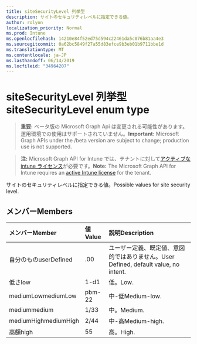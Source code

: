 ```yaml
---
title: siteSecurityLevel 列挙型
description: サイトのセキュリティレベルに指定できる値。
author: rolyon
localization_priority: Normal
ms.prod: Intune
ms.openlocfilehash: 14210e84f52ed75d594c22461da5c076b81aa4e3
ms.sourcegitcommit: 0a62bc5849f27a55d83efce9b3eb01b9711bbe1d
ms.translationtype: MT
ms.contentlocale: ja-JP
ms.lasthandoff: 06/14/2019
ms.locfileid: "34964207"
---
```

# <a name="sitesecuritylevel-enum-type"></a><span data-ttu-id="a8109-103">siteSecurityLevel 列挙型</span><span class="sxs-lookup"><span data-stu-id="a8109-103">siteSecurityLevel enum type</span></span>

> <span data-ttu-id="a8109-104">**重要:** ベータ版の Microsoft Graph Api は変更される可能性があります。運用環境での使用はサポートされていません。</span><span class="sxs-lookup"><span data-stu-id="a8109-104">**Important:** Microsoft Graph APIs under the /beta version are subject to change; production use is not supported.</span></span>

> <span data-ttu-id="a8109-105">**注:** Microsoft Graph API for Intune では、テナントに対して[アクティブな intune ライセンス](https://go.microsoft.com/fwlink/?linkid=839381)が必要です。</span><span class="sxs-lookup"><span data-stu-id="a8109-105">**Note:** The Microsoft Graph API for Intune requires an [active Intune license](https://go.microsoft.com/fwlink/?linkid=839381) for the tenant.</span></span>

<span data-ttu-id="a8109-106">サイトのセキュリティレベルに指定できる値。</span><span class="sxs-lookup"><span data-stu-id="a8109-106">Possible values for site security level.</span></span>

## <a name="members"></a><span data-ttu-id="a8109-107">メンバー</span><span class="sxs-lookup"><span data-stu-id="a8109-107">Members</span></span>
|<span data-ttu-id="a8109-108">メンバー</span><span class="sxs-lookup"><span data-stu-id="a8109-108">Member</span></span>|<span data-ttu-id="a8109-109">値</span><span class="sxs-lookup"><span data-stu-id="a8109-109">Value</span></span>|<span data-ttu-id="a8109-110">説明</span><span class="sxs-lookup"><span data-stu-id="a8109-110">Description</span></span>|
|:---|:---|:---|
|<span data-ttu-id="a8109-111">自分のもの</span><span class="sxs-lookup"><span data-stu-id="a8109-111">userDefined</span></span>|<span data-ttu-id="a8109-112">.0</span><span class="sxs-lookup"><span data-stu-id="a8109-112">0</span></span>|<span data-ttu-id="a8109-113">ユーザー定義、既定値、意図的ではありません。</span><span class="sxs-lookup"><span data-stu-id="a8109-113">User Defined, default value, no intent.</span></span>|
|<span data-ttu-id="a8109-114">低さ</span><span class="sxs-lookup"><span data-stu-id="a8109-114">low</span></span>|<span data-ttu-id="a8109-115">1-d</span><span class="sxs-lookup"><span data-stu-id="a8109-115">1</span></span>|<span data-ttu-id="a8109-116">低。</span><span class="sxs-lookup"><span data-stu-id="a8109-116">Low.</span></span>|
|<span data-ttu-id="a8109-117">mediumLow</span><span class="sxs-lookup"><span data-stu-id="a8109-117">mediumLow</span></span>|<span data-ttu-id="a8109-118">pbm-2</span><span class="sxs-lookup"><span data-stu-id="a8109-118">2</span></span>|<span data-ttu-id="a8109-119">中-低</span><span class="sxs-lookup"><span data-stu-id="a8109-119">Medium-low.</span></span>|
|<span data-ttu-id="a8109-120">medium</span><span class="sxs-lookup"><span data-stu-id="a8109-120">medium</span></span>|<span data-ttu-id="a8109-121">1/3</span><span class="sxs-lookup"><span data-stu-id="a8109-121">3</span></span>|<span data-ttu-id="a8109-122">中。</span><span class="sxs-lookup"><span data-stu-id="a8109-122">Medium.</span></span>|
|<span data-ttu-id="a8109-123">mediumHigh</span><span class="sxs-lookup"><span data-stu-id="a8109-123">mediumHigh</span></span>|<span data-ttu-id="a8109-124">2/4</span><span class="sxs-lookup"><span data-stu-id="a8109-124">4</span></span>|<span data-ttu-id="a8109-125">中-高</span><span class="sxs-lookup"><span data-stu-id="a8109-125">Medium-high.</span></span>|
|<span data-ttu-id="a8109-126">高額</span><span class="sxs-lookup"><span data-stu-id="a8109-126">high</span></span>|<span data-ttu-id="a8109-127">5</span><span class="sxs-lookup"><span data-stu-id="a8109-127">5</span></span>|<span data-ttu-id="a8109-128">高。</span><span class="sxs-lookup"><span data-stu-id="a8109-128">High.</span></span>|





